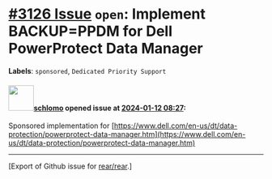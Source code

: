 [\#3126 Issue](https://github.com/rear/rear/issues/3126) `open`: Implement BACKUP=PPDM for Dell PowerProtect Data Manager
=========================================================================================================================

**Labels**: `sponsored`, `Dedicated Priority Support`

#### <img src="https://avatars.githubusercontent.com/u/101384?v=4" width="50">[schlomo](https://github.com/schlomo) opened issue at [2024-01-12 08:27](https://github.com/rear/rear/issues/3126):

Sponsored implementation for
[https://www.dell.com/en-us/dt/data-protection/powerprotect-data-manager.htm](https://www.dell.com/en-us/dt/data-protection/powerprotect-data-manager.htm)

------------------------------------------------------------------------

\[Export of Github issue for
[rear/rear](https://github.com/rear/rear).\]
